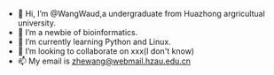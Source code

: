 - 👋 Hi, I’m @WangWaud,a undergraduate from Huazhong argricultual university.
- 👀 I’m a newbie of bioinformatics.
- 🌱 I’m currently learning Python and Linux.
- 💞️ I’m looking to collaborate on xxx(I don't know)
- 📫 My email is zhewang@webmail.hzau.edu.cn


